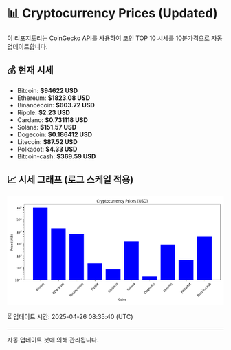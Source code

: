 
# 📊 Cryptocurrency Prices (Updated)

이 리포지토리는 CoinGecko API를 사용하여 코인 TOP 10 시세를 10분가격으로 자동 업데이트합니다.

## 💰 현재 시세
- Bitcoin: **$94622 USD**
- Ethereum: **$1823.08 USD**
- Binancecoin: **$603.72 USD**
- Ripple: **$2.23 USD**
- Cardano: **$0.731118 USD**
- Solana: **$151.57 USD**
- Dogecoin: **$0.186412 USD**
- Litecoin: **$87.52 USD**
- Polkadot: **$4.33 USD**
- Bitcoin-cash: **$369.59 USD**

## 📈 시세 그래프 (로그 스케일 적용)
![Crypto Prices](crypto_prices.png)

⏳ 업데이트 시간: 2025-04-26 08:35:40 (UTC)

---
자동 업데이트 봇에 의해 관리됩니다.
